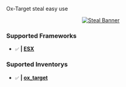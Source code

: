 Ox-Target steal easy use

<div align="center">

[![Steal Banner](https://share.creavite.co/67129b4db23406fceac10b2a.png)](https://github.com/dejvexik/dx_steal-main "Go to repo")

</div>

### Supported Frameworks
- `✅` **| [ESX](https://github.com/esx-framework/esx_core)**

### Suported Inventorys
- `✅` **| [ox_target](https://github.com/overextended/ox_target)**



